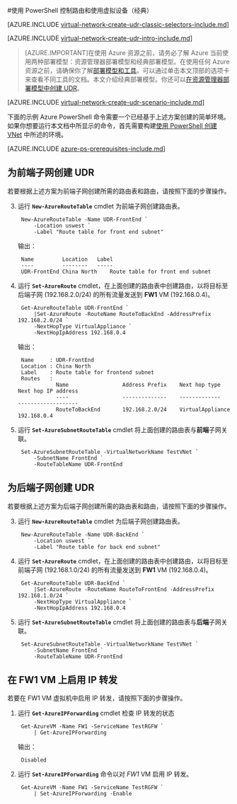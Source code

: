 <properties 
   pageTitle="在经典部署模型中使用 PowerShell 控制路由和使用虚拟设备 | Azure"
   description="了解如何在典型部署模型中使用 PowerShell 控制 Vnet 中的路由"
   services="virtual-network"
   documentationCenter="na"
   authors="telmosampaio"
   manager="carmonm"
   editor=""
   tags="azure-service-management"
/>
<tags
	ms.service="virtual-network"
	ms.date="02/02/2016"
	wacn.date="03/17/2016"/>

#使用 PowerShell 控制路由和使用虚拟设备（经典）

[AZURE.INCLUDE [virtual-network-create-udr-classic-selectors-include.md](../includes/virtual-network-create-udr-classic-selectors-include.md)]

[AZURE.INCLUDE [virtual-network-create-udr-intro-include.md](../includes/virtual-network-create-udr-intro-include.md)]

>[AZURE.IMPORTANT]在使用 Azure 资源之前，请务必了解 Azure 当前使用两种部署模型：资源管理器部署模型和经典部署模型。在使用任何 Azure 资源之前，请确保你了解[部署模型和工具](/documentation/articles/azure-classic-rm/)。可以通过单击本文顶部的选项卡来查看不同工具的文档。本文介绍经典部署模型。你还可以[在资源管理器部署模型中创建 UDR](/documentation/articles/virtual-network-create-udr-arm-ps/)。

[AZURE.INCLUDE [virtual-network-create-udr-scenario-include.md](../includes/virtual-network-create-udr-scenario-include.md)]

下面的示例 Azure PowerShell 命令需要一个已经基于上述方案创建的简单环境。如果你想要运行本文档中所显示的命令，首先需要构建[使用 PowerShell 创建 VNet](/documentation/articles/virtual-networks-create-vnet-classic-netcfg-ps/) 中所述的环境。

[AZURE.INCLUDE [azure-ps-prerequisites-include.md](../includes/azure-ps-prerequisites-include.md)]

## 为前端子网创建 UDR
若要根据上述方案为前端子网创建所需的路由表和路由，请按照下面的步骤操作。

3. 运行 **`New-AzureRouteTable`** cmdlet 为前端子网创建路由表。

		New-AzureRouteTable -Name UDR-FrontEnd `
			-Location uswest `
			-Label "Route table for front end subnet"

	输出：

		Name         Location   Label                          
		----         --------   -----                          
		UDR-FrontEnd China North    Route table for front end subnet

4. 运行 **`Set-AzureRoute`** cmdlet，在上面创建的路由表中创建路由，以将目标至后端子网 (192.168.2.0/24) 的所有流量发送到 **FW1** VM (192.168.0.4)。
	
		Get-AzureRouteTable UDR-FrontEnd `
			|Set-AzureRoute -RouteName RouteToBackEnd -AddressPrefix 192.168.2.0/24 `
			-NextHopType VirtualAppliance `
			-NextHopIpAddress 192.168.0.4

	输出：

		Name     : UDR-FrontEnd
		Location : China North
		Label    : Route table for frontend subnet
		Routes   : 
		           Name                 Address Prefix    Next hop type        Next hop IP address
		           ----                 --------------    -------------        -------------------
		           RouteToBackEnd       192.168.2.0/24    VirtualAppliance     192.168.0.4  

5. 运行 **`Set-AzureSubnetRouteTable`** cmdlet 将上面创建的路由表与**前端**子网关联。

		Set-AzureSubnetRouteTable -VirtualNetworkName TestVNet `
			-SubnetName FrontEnd `
			-RouteTableName UDR-FrontEnd
 
## 为后端子网创建 UDR
若要根据上述方案为后端子网创建所需的路由表和路由，请按照下面的步骤操作。

3. 运行 **`New-AzureRouteTable`** cmdlet 为后端子网创建路由表。

		New-AzureRouteTable -Name UDR-BackEnd `
			-Location uswest `
			-Label "Route table for back end subnet"

4. 运行 **`Set-AzureRoute`** cmdlet，在上面创建的路由表中创建路由，以将目标至前端子网 (192.168.1.0/24) 的所有流量发送到 **FW1** VM (192.168.0.4)。

		Get-AzureRouteTable UDR-BackEnd `
			|Set-AzureRoute -RouteName RouteToFrontEnd -AddressPrefix 192.168.1.0/24 `
			-NextHopType VirtualAppliance `
			-NextHopIpAddress 192.168.0.4

5. 运行 **`Set-AzureSubnetRouteTable`** cmdlet 将上面创建的路由表与**后端**子网关联。

		Set-AzureSubnetRouteTable -VirtualNetworkName TestVNet `
			-SubnetName FrontEnd `
			-RouteTableName UDR-FrontEnd

## 在 FW1 VM 上启用 IP 转发
若要在 FW1 VM 虚拟机中启用 IP 转发，请按照下面的步骤操作。

1. 运行 **`Get-AzureIPForwarding`** cmdlet 检查 IP 转发的状态

		Get-AzureVM -Name FW1 -ServiceName TestRGFW `
			| Get-AzureIPForwarding

	输出：

		Disabled

2. 运行 **`Set-AzureIPForwarding`** 命令以对 *FW1* VM 启用 IP 转发。

		Get-AzureVM -Name FW1 -ServiceName TestRGFW `
			| Set-AzureIPForwarding -Enable

<!---HONumber=Mooncake_0307_2016-->